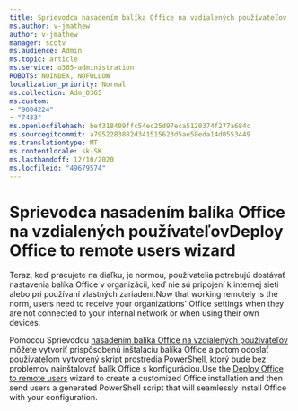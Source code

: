 ```yaml
---
title: Sprievodca nasadením balíka Office na vzdialených používateľov
ms.author: v-jmathew
author: v-jmathew
manager: scotv
ms.audience: Admin
ms.topic: article
ms.service: o365-administration
ROBOTS: NOINDEX, NOFOLLOW
localization_priority: Normal
ms.collection: Adm_O365
ms.custom:
- "9004224"
- "7433"
ms.openlocfilehash: bef318409ffc54ec25d97eca5120374f277a684c
ms.sourcegitcommit: a7952283882d341515623d5ae58eda14d0553449
ms.translationtype: MT
ms.contentlocale: sk-SK
ms.lasthandoff: 12/10/2020
ms.locfileid: "49679574"
---
```

# <a name="deploy-office-to-remote-users-wizard"></a><span data-ttu-id="2d315-102">Sprievodca nasadením balíka Office na vzdialených používateľov</span><span class="sxs-lookup"><span data-stu-id="2d315-102">Deploy Office to remote users wizard</span></span>

<span data-ttu-id="2d315-103">Teraz, keď pracujete na diaľku, je normou, používatelia potrebujú dostávať nastavenia balíka Office v organizácii, keď nie sú pripojení k internej sieti alebo pri používaní vlastných zariadení.</span><span class="sxs-lookup"><span data-stu-id="2d315-103">Now that working remotely is the norm, users need to receive your organizations' Office settings when they are not connected to your internal network or when using their own devices.</span></span>

<span data-ttu-id="2d315-104">Pomocou Sprievodcu [nasadením balíka Office na vzdialených používateľov](https://go.microsoft.com/fwlink/?linkid=2149564) môžete vytvoriť prispôsobenú inštaláciu balíka Office a potom odoslať používateľom vytvorený skript prostredia PowerShell, ktorý bude bez problémov nainštalovať balík Office s konfiguráciou.</span><span class="sxs-lookup"><span data-stu-id="2d315-104">Use the [Deploy Office to remote users](https://go.microsoft.com/fwlink/?linkid=2149564) wizard to create a customized ‎Office‎ installation and then send users a generated PowerShell script that will seamlessly install ‎Office‎ with your configuration.</span></span>
